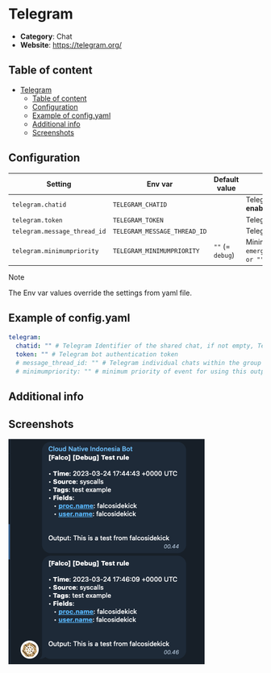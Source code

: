 # Telegram

- **Category**: Chat
- **Website**: https://telegram.org/

## Table of content

- [Telegram](#telegram)
  - [Table of content](#table-of-content)
  - [Configuration](#configuration)
  - [Example of config.yaml](#example-of-configyaml)
  - [Additional info](#additional-info)
  - [Screenshots](#screenshots)

## Configuration

| Setting                    | Env var                    | Default value    | Description                                                                                                                         |
| -------------------------- | -------------------------- | ---------------- | ----------------------------------------------------------------------------------------------------------------------------------- |
| `telegram.chatid`          | `TELEGRAM_CHATID`          |                  | Telegram Identifier of the shared chat, if not empty, Telegram is **enabled**                                                       |
| `telegram.token`           | `TELEGRAM_TOKEN`           |                  | Telegram bot authentication token                                                                                                   |
  `telegram.message_thread_id` | `TELEGRAM_MESSAGE_THREAD_ID` |              | Telegram individual chats within the group
| `telegram.minimumpriority` | `TELEGRAM_MINIMUMPRIORITY` | `""` (= `debug`) | Minimum priority of event for using this output, order is `emergency,alert,critical,error,warning,notice,informational,debug or ""` |

> [!NOTE]
The Env var values override the settings from yaml file.

## Example of config.yaml

```yaml
telegram:
  chatid: "" # Telegram Identifier of the shared chat, if not empty, Telegram is enabled
  token: "" # Telegram bot authentication token
  # message_thread_id: "" # Telegram individual chats within the group
  # minimumpriority: "" # minimum priority of event for using this output, order is emergency|alert|critical|error|warning|notice|informational|debug or "" (default)
```

## Additional info

## Screenshots

![telegram example](images/telegram.png)